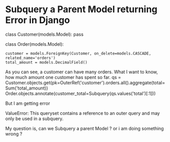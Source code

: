 
# Subquery a Parent Model returning Error in Django

class Customer(models.Model):
     pass

class Order(models.Model):

    customer = models.ForeignKey(Customer, on_delete=models.CASCADE, related_name='orders')
    total_amount = models.DecimalField()

As you can see, a customer can have many orders.
What I want to know, how much amount one customer has spent so far.
qs = Customer.objects.get(pk=OuterRef('customer').orders.all().aggregate(total=Sum('total_amount))
Order.objects.annotate(customer_total=Subquery(qs.values('total')[:1]))

But I am getting error

ValueError: This queryset contains a reference to an outer query and may only be used in a subquery.

My question is, can we Subquery a parent Model ? or i am doing something wrong ?

        